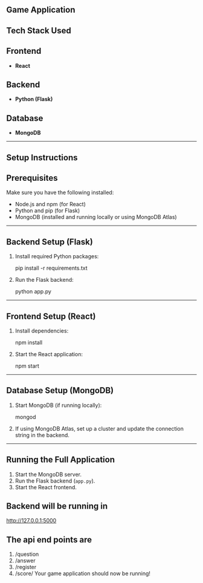 ## Game Application

## Tech Stack Used

## Frontend
- **React**

## Backend
- **Python (Flask)**

## Database
- **MongoDB**

---

## Setup Instructions

## Prerequisites
Make sure you have the following installed:
- Node.js and npm (for React)
- Python and pip (for Flask)
- MongoDB (installed and running locally or using MongoDB Atlas)

---

## Backend Setup (Flask)

1. Install required Python packages:
   
   pip install -r requirements.txt


2. Run the Flask backend:
   
   python app.py
   

---

## Frontend Setup (React)

1. Install dependencies:
   
   npm install
   

2. Start the React application:
   
   npm start
   

---

## Database Setup (MongoDB)

1. Start MongoDB (if running locally):
   
   mongod


2. If using MongoDB Atlas, set up a cluster and update the connection string in the backend.

---

## Running the Full Application

1. Start the MongoDB server.
2. Run the Flask backend (`app.py`).
3. Start the React frontend.


## Backend will be running in 
http://127.0.0.1:5000
## The api end points are 
1. /question
2. /answer
3. /register
4. /score/<username>
Your game application should now be running!
